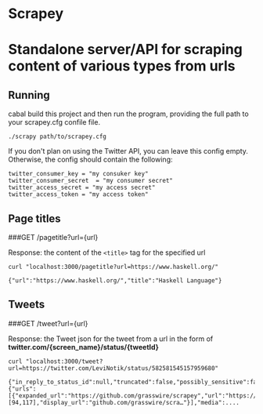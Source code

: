 Scrapey 
=======

Standalone server/API for scraping content of various types from urls
===========================

Running
-------

cabal build this project and then run the program, providing the full path to your scrapey.cfg confile file. 

`./scrapy path/to/scrapey.cfg`

If you don't plan on using the Twitter API, you can leave this config empty. Otherwise, the config should contain the following:

```
twitter_consumer_key = "my consuker key"
twitter_consumer_secret  = "my consumer secret"
twitter_access_secret = "my access secret"
twitter_access_token = "my access token"
```


Page titles
-----------


###GET /pagetitle?url={url}

Response: the content of the `<title>` tag for the specified url

```
curl "localhost:3000/pagetitle?url=https://www.haskell.org/"

{"url":"https://www.haskell.org/","title":"Haskell Language"}

```

Tweets
------

###GET /tweet?url={url}

Response: the Tweet json for the tweet from a url in the form of **twitter.com/{screen_name}/status/{tweetId}**

```
curl "localhost:3000/tweet?url=https://twitter.com/LeviNotik/status/582581545157959680"

{"in_reply_to_status_id":null,"truncated":false,"possibly_sensitive":false,"retweeted_status":null,"withheld_scope":null,"in_reply_to_screen_name":null,"extended_entities":null,"entities":{"urls":[{"expanded_url":"https://github.com/grasswire/scrapey","url":"https://t.co/ZN5TnhviyC","indices":[94,117],"display_url":"github.com/grasswire/scra…"}],"media":....

```